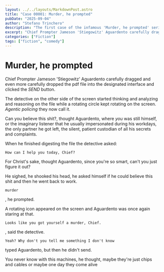 ```yaml
---
layout: ../../layouts/MarkdownPost.astro
title: "Case 00001: Murder, he prompted"
pubDate: "2025-09-04"
author: "Stefano Trinchero"
description: "The first case of the infamous 'Murder, he prompted' series"
excerpt: "Chief Prompter Jameson 'Stiegowitz' Aguardento carefully dragged and even more carefully dropped the pdf file into the designated interface..."
categories: ["Fiction"]
tags: ["fiction", "comedy"]
---
```


# Murder, he prompted

Chief Prompter Jameson 'Stiegowitz' Aguardento carefully dragged and even more carefully dropped the pdf file into the designated interface and clicked the *SEND* button.

The detective on the other side of the screen started thinking and analyzing and reasoning on the file while a rotating circle kept rotating on the screen. *Agentic policing* they now call it. 

Can you believe this shit?, thought Aguardento, where *you* was still himself, or the imaginary listener that he usually impersonated during his workdays, the only partner he got left, the silent, patient custodian of all his secrets and complaints.


When he finished digesting the file the detective asked:

```
How can I help you today, Chief?
```

For Christ's sake, thought Aguardento, since you're so smart, can't you just figure it out?

He sighed, he shooked his head, he asked himself if he could believe this shit and then he went back to work.


```
murder
```
, he prompted.

A rotating icon appeared on the screen and Aguardento was once again staring at that. 

```
Looks like you got yourself a murder, Chief.
```
, said the detective.

```
Yeah? Why don't you tell me something I don't know
```
typed Aguardento, but then he didn't send.

You never know with this machines, he thought, maybe they're just chips and cables or maybe one day they come alive 